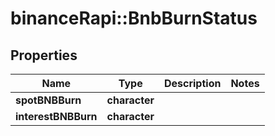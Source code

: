 # binanceRapi::BnbBurnStatus


## Properties
Name | Type | Description | Notes
------------ | ------------- | ------------- | -------------
**spotBNBBurn** | **character** |  | 
**interestBNBBurn** | **character** |  | 


